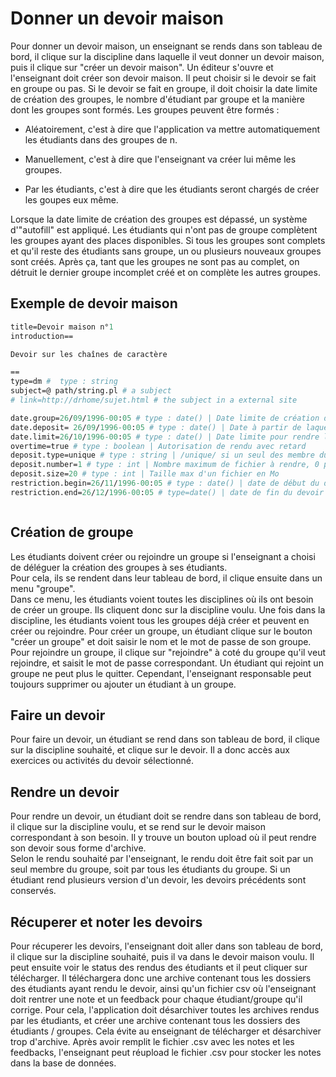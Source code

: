 # Donner un devoir maison

Pour donner un devoir maison, un enseignant se rends dans son tableau de bord, il clique sur la discipline dans laquelle il veut donner un devoir maison, puis il clique sur "créer un devoir maison".
Un éditeur s'ouvre et l'enseignant doit créer son devoir maison.
Il peut choisir si le devoir se fait en groupe ou pas.
Si le devoir se fait en groupe, il doit choisir la date limite de création des groupes, le nombre d'étudiant par groupe et la manière dont les groupes sont formés.
Les groupes peuvent être formés :

* Aléatoirement, c'est à dire que l'application va mettre automatiquement les étudiants dans des groupes de n.

* Manuellement, c'est à dire que l'enseignant va créer lui même les groupes.

* Par les étudiants, c'est à dire que les étudiants seront chargés de créer les goupes eux même.

Lorsque la date limite de création des groupes est dépassé, un système d'"autofill" est appliqué. Les étudiants qui n'ont pas de groupe complètent les groupes ayant des places disponibles. Si tous les groupes sont complets et qu'il reste des étudiants sans groupe, un ou plusieurs nouveaux groupes sont créés. Après ça, tant que les groupes ne sont pas au complet, on détruit le dernier groupe incomplet créé et on complète les autres groupes.

## Exemple de devoir maison

```pl
title=Devoir maison n°1  
introduction==

Devoir sur les chaînes de caractère

==
type=dm #  type : string
subject=@ path/string.pl # a subject 
# link=http://drhome/sujet.html # the subject in a external site 

date.group=26/09/1996-00:05 # type : date() | Date limite de création des groupes  
date.deposit= 26/09/1996-00:05 # type : date() | Date à partir de laquelle on peut rendre le devoir  
date.limit=26/10/1996-00:05 # type : date() | Date limite pour rendre le devoir  
overtime=true # type : boolean | Autorisation de rendu avec retard  
deposit.type=unique # type : string | /unique/ si un seul des membre du groupe doit rendre le devoir ou /all/ si tous le membres doivent le rendre  
deposit.number=1 # type : int | Nombre maximum de fichier à rendre, 0 pour illimité  
deposit.size=20 # type : int | Taille max d'un fichier en Mo  
restriction.begin=26/11/1996-00:05 # type : date() | date de début du devoir maison  
restriction.end=26/12/1996-00:05 # type=date() | date de fin du devoir maison  



```

## Création de groupe

Les étudiants doivent créer ou rejoindre un groupe si l'enseignant a choisi de déléguer la création des groupes à ses étudiants.  
Pour cela, ils se rendent dans leur tableau de bord, il clique ensuite dans un menu "groupe".  
Dans ce menu, les étudiants voient toutes les disciplines où ils ont besoin de créer un groupe. Ils cliquent donc sur la discipline voulu. Une fois dans la discipline, les étudiants voient tous les groupes déjà créer et peuvent en créer ou rejoindre. Pour créer un groupe, un étudiant clique sur le bouton "créer un groupe" et doit saisir le nom et le mot de passe de son groupe. Pour rejoindre un groupe, il clique sur "rejoindre" à coté du groupe qu'il veut rejoindre, et saisit le mot de passe correspondant. Un étudiant qui rejoint un groupe ne peut plus le quitter. Cependant, l'enseignant responsable peut toujours supprimer ou ajouter un étudiant à un groupe.

## Faire un devoir

Pour faire un devoir, un étudiant se rend dans son tableau de bord, il clique sur la discipline souhaité, et clique sur le devoir. Il a donc accès aux exercices ou activités du devoir sélectionné.

## Rendre un devoir

Pour rendre un devoir, un étudiant doit se rendre dans son tableau de bord, il clique sur la discipline voulu, et se rend sur le devoir maison correspondant à son besoin. Il y trouve un bouton upload où il peut rendre son devoir sous forme d'archive.  
Selon le rendu souhaité par l'enseignant, le rendu doit être fait soit par un seul membre du groupe, soit par tous les étudiants du groupe. Si un étudiant rend plusieurs version d'un devoir, les devoirs précédents sont conservés.

## Récuperer et noter les devoirs

Pour récuperer les devoirs, l'enseignant doit aller dans son tableau de bord, il clique sur la discipline souhaité, puis il va dans le devoir maison voulu. Il peut ensuite voir le status des rendus des étudiants et il peut cliquer sur télécharger. Il téléchargera donc une archive contenant tous les dossiers des étudiants ayant rendu le devoir, ainsi qu'un fichier csv où l'enseignant doit rentrer une note et un feedback pour chaque étudiant/groupe qu'il corrige. Pour cela, l'application doit désarchiver toutes les archives rendus par les étudiants, et créer une archive contenant tous les dossiers des étudiants / groupes. Cela évite au enseignant de télécharger et désarchiver trop d'archive. Après avoir remplit le fichier .csv avec les notes et les feedbacks, l'enseignant peut réupload le fichier .csv pour stocker les notes dans la base de données.
